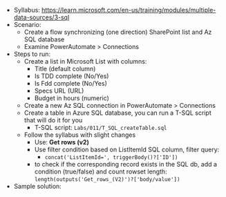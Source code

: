 - Syllabus: https://learn.microsoft.com/en-us/training/modules/multiple-data-sources/3-sql
- Scenario:
    - Create a flow synchronizing (one direction) SharePoint list and Az SQL database
    - Examine PowerAutomate > Connections
- Steps to run:
    - Create a list in Microsoft List with columns:
        - Title (default column)
        - Is TDD complete (No/Yes)
        - Is Fdd complete (No/Yes)
        - Specs URL (URL)
        - Budget in hours (numeric)
    - Create a new Az SQL connection in PowerAutomate > Connections
    - Create a table in Azure SQL database, you can run a T-SQL script that will do it for you
        - T-SQL script: `Labs/011/T_SQL_createTable.sql`
    - Follow the syllabus with slight changes
        - Use: **Get rows (v2)**
        - Use filter condition based on ListItemId SQL column, filter query:
            - `concat('ListItemId=', triggerBody()?['ID'])`
        - to check if the corresponding record exists in the SQL db, add a condition (true/false) and count rowset length: `length(outputs('Get_rows_(V2)')?['body/value'])`
- Sample solution: